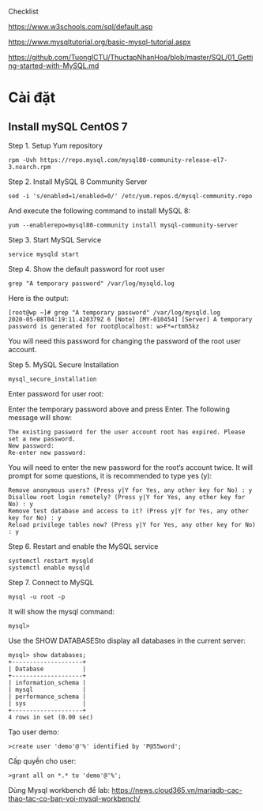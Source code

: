 Checklist

https://www.w3schools.com/sql/default.asp

https://www.mysqltutorial.org/basic-mysql-tutorial.aspx

https://github.com/TuongICTU/ThuctapNhanHoa/blob/master/SQL/01_Getting-started-with-MySQL.md

# Cài đặt

## Install mySQL CentOS 7
Step 1. Setup Yum repository

    rpm -Uvh https://repo.mysql.com/mysql80-community-release-el7-3.noarch.rpm

Step 2. Install MySQL 8 Community Server

    sed -i 's/enabled=1/enabled=0/' /etc/yum.repos.d/mysql-community.repo

And execute the following command to install MySQL 8:

    yum --enablerepo=mysql80-community install mysql-community-server

Step 3. Start MySQL Service

    service mysqld start

Step 4. Show the default password for root user

    grep "A temporary password" /var/log/mysqld.log

Here is the output:

    [root@wp ~]# grep "A temporary password" /var/log/mysqld.log
    2020-05-08T04:19:11.420379Z 6 [Note] [MY-010454] [Server] A temporary password is generated for root@localhost: w>F*=rtmh5kz

You will need this password for changing the password of the root user account.

Step 5. MySQL Secure Installation

    mysql_secure_installation

Enter password for user root:

Enter the temporary password above and press Enter. The following message will show:

    The existing password for the user account root has expired. Please set a new password.
    New password:
    Re-enter new password:

You will need to enter the new password for the root‘s account twice. It will prompt for some questions, it is recommended to type yes (y):

    Remove anonymous users? (Press y|Y for Yes, any other key for No) : y
    Disallow root login remotely? (Press y|Y for Yes, any other key for No) : y
    Remove test database and access to it? (Press y|Y for Yes, any other key for No) : y
    Reload privilege tables now? (Press y|Y for Yes, any other key for No) : y

Step 6. Restart and enable the MySQL service

    systemctl restart mysqld
    systemctl enable mysqld

Step 7. Connect to MySQL

    mysql -u root -p

It will show the mysql command:

    mysql>

Use the SHOW DATABASESto display all databases in the current server:

```
mysql> show databases;
+--------------------+
| Database           |
+--------------------+
| information_schema |
| mysql              |
| performance_schema |
| sys                |
+--------------------+
4 rows in set (0.00 sec)
```

Tạo user demo:

    >create user 'demo'@'%' identified by 'P@55word';

Cấp quyền cho user:

    >grant all on *.* to 'demo'@'%';

Dùng Mysql workbench để lab: https://news.cloud365.vn/mariadb-cac-thao-tac-co-ban-voi-mysql-workbench/